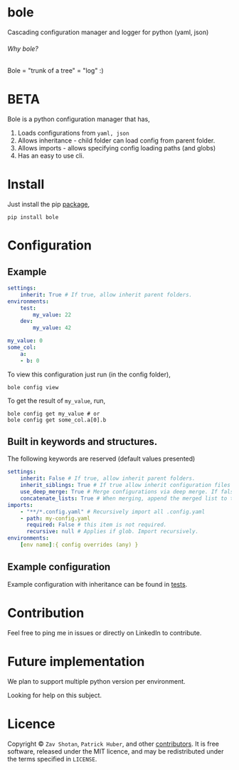 # bole
Cascading configuration manager and logger for python (yaml, json)

###### Why bole?
Bole = "trunk of a tree" = "log" :)

# BETA

Bole is a python configuration manager that has,
1. Loads configurations from `yaml, json`
2. Allows inheritance - child folder can load config from parent folder.
3. Allows imports - allows specifying config loading paths (and globs)
4. Has an easy to use cli.

# Install

Just install the pip [package](https://pypi.org/project/bole/),

```shell
pip install bole
```

# Configuration

## Example

```yaml
settings:
    inherit: True # If true, allow inherit parent folders.
environments:
    test:
        my_value: 22
    dev: 
        my_value: 42

my_value: 0
some_col:
    a: 
    - b: 0
```

To view this configuration just run (in the config folder),
```shell
bole config view
```

To get the result of `my_value`, run,
```shell
bole config get my_value # or
bole config get some_col.a[0].b
```

## Built in keywords and structures.

The following keywords are reserved (default values presented)

```yaml
settings:
    inherit: False # If true, allow inherit parent folders.
    inherit_siblings: True # If true allow inherit configuration files in the same source directory.
    use_deep_merge: True # Merge configurations via deep merge. If false, Only root keys are merged (and overwritten)
    concatenate_lists: True # When merging, append the merged list to the current one.
imports:
    - "**/*.config.yaml" # Recursively import all .config.yaml
    - path: my-config.yaml
      required: False # this item is not required.
      recursive: null # Applies if glob. Import recursively.
environments:
    [env name]:{ config overrides (any) }

```

## Example configuration

Example configuration with inheritance can be found in [tests](tests/test_files/root).

# Contribution

Feel free to ping me in issues or directly on LinkedIn to contribute.

# Future implementation

We plan to support multiple python version per environment.

Looking for help on this subject.

# Licence

Copyright ©
`Zav Shotan`, `Patrick Huber`, and other [contributors](graphs/contributors).
It is free software, released under the MIT licence, and may be redistributed under the terms specified in `LICENSE`.
